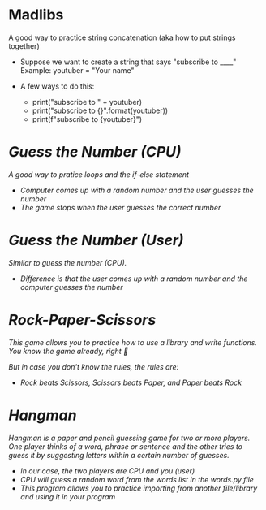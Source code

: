 # Madlibs

A good way to practice string concatenation (aka how to put strings together)

- Suppose we want to create a string that says "subscribe to \_\_\_\_"
  Example: youtuber = "Your name"

- A few ways to do this:
  - print("subscribe to " + youtuber)
  - print("subscribe to {}".format(youtuber))
  - print(f"subscribe to {youtuber}") <I will use this because it is the cleanest way to do it>

# Guess the Number (CPU)

A good way to pratice loops and the if-else statement

- Computer comes up with a random number and the user guesses the number
- The game stops when the user guesses the correct number

# Guess the Number (User)

Similar to guess the number (CPU).

- Difference is that the user comes up with a random number and the computer guesses the number

# Rock-Paper-Scissors

This game allows you to practice how to use a library and write functions.
You know the game already, right :eyes:

But in case you don't know the rules, the rules are:

- Rock beats Scissors, Scissors beats Paper, and Paper beats Rock

# Hangman

Hangman is a paper and pencil guessing game for two or more players. One player thinks of a word, phrase or sentence and the other tries to guess it by suggesting letters within a certain number of guesses.

- In our case, the two players are CPU and you (user)
- CPU will guess a random word from the words list in the words.py file
- This program allows you to practice importing from another file/library and using it in your program
